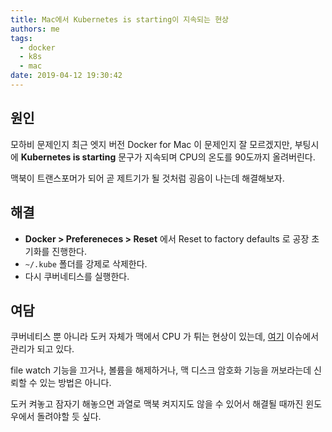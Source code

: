 ```yaml
---
title: Mac에서 Kubernetes is starting이 지속되는 현상
authors: me
tags:
  - docker
  - k8s
  - mac
date: 2019-04-12 19:30:42
---
```


## 원인

모하비 문제인지 최근 엣지 버전 Docker for Mac 이 문제인지 잘 모르겠지만,
부팅시에 **Kubernetes is starting** 문구가 지속되며 CPU의 온도를 90도까지 올려버린다.

맥북이 트랜스포머가 되어 곧 제트기가 될 것처럼 굉음이 나는데 해결해보자.

## 해결

- **Docker > Prefereneces > Reset** 에서 Reset to factory defaults 로 공장 초기화를 진행한다.
- `~/.kube` 폴더를 강제로 삭제한다.
- 다시 쿠버네티스를 실행한다.

## 여담

쿠버네티스 뿐 아니라 도커 자체가 맥에서 CPU 가 튀는 현상이 있는데,
[여기](https://github.com/docker/for-mac/issues/1759) 이슈에서 관리가 되고 있다.

file watch 기능을 끄거나, 볼륨을 해제하거나, 맥 디스크 암호화 기능을 꺼보라는데 신뢰할 수 있는 방법은 아니다.

도커 켜놓고 잠자기 해놓으면 과열로 맥북 켜지지도 않을 수 있어서 해결될 때까진 윈도우에서 돌려야할 듯 싶다.
